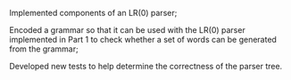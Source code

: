 Implemented components of an LR(0) parser;

Encoded a grammar so that it can be used with the LR(0) parser implemented in Part 1 to check whether a set of words can be generated from the grammar;

Developed new tests to help determine the correctness of the parser tree.
